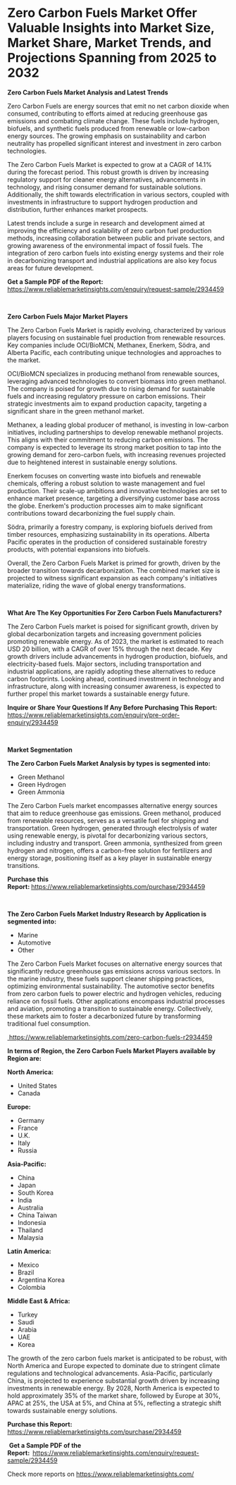 <p><h1>Zero Carbon Fuels Market Offer Valuable Insights into Market Size, Market Share, Market Trends, and Projections Spanning from 2025 to 2032</h1></p><p><strong>Zero Carbon Fuels Market Analysis and Latest Trends</strong></p>
<p><p>Zero Carbon Fuels are energy sources that emit no net carbon dioxide when consumed, contributing to efforts aimed at reducing greenhouse gas emissions and combating climate change. These fuels include hydrogen, biofuels, and synthetic fuels produced from renewable or low-carbon energy sources. The growing emphasis on sustainability and carbon neutrality has propelled significant interest and investment in zero carbon technologies.</p><p>The Zero Carbon Fuels Market is expected to grow at a CAGR of 14.1% during the forecast period. This robust growth is driven by increasing regulatory support for cleaner energy alternatives, advancements in technology, and rising consumer demand for sustainable solutions. Additionally, the shift towards electrification in various sectors, coupled with investments in infrastructure to support hydrogen production and distribution, further enhances market prospects.</p><p>Latest trends include a surge in research and development aimed at improving the efficiency and scalability of zero carbon fuel production methods, increasing collaboration between public and private sectors, and growing awareness of the environmental impact of fossil fuels. The integration of zero carbon fuels into existing energy systems and their role in decarbonizing transport and industrial applications are also key focus areas for future development.</p></p>
<p><strong>Get a Sample PDF of the Report:&nbsp;</strong> <a href="https://www.reliablemarketinsights.com/enquiry/request-sample/2934459?utm_campaign=2109&utm_medium=2&utm_source=Github&utm_content=ia&utm_term=13032025&utm_id=zero-carbon-fuels">https://www.reliablemarketinsights.com/enquiry/request-sample/2934459</a></p>
<p>&nbsp;</p>
<p><strong>Zero Carbon Fuels Major Market Players</strong></p>
<p><p>The Zero Carbon Fuels Market is rapidly evolving, characterized by various players focusing on sustainable fuel production from renewable resources. Key companies include OCI/BioMCN, Methanex, Enerkem, Södra, and Alberta Pacific, each contributing unique technologies and approaches to the market.</p><p>OCI/BioMCN specializes in producing methanol from renewable sources, leveraging advanced technologies to convert biomass into green methanol. The company is poised for growth due to rising demand for sustainable fuels and increasing regulatory pressure on carbon emissions. Their strategic investments aim to expand production capacity, targeting a significant share in the green methanol market.</p><p>Methanex, a leading global producer of methanol, is investing in low-carbon initiatives, including partnerships to develop renewable methanol projects. This aligns with their commitment to reducing carbon emissions. The company is expected to leverage its strong market position to tap into the growing demand for zero-carbon fuels, with increasing revenues projected due to heightened interest in sustainable energy solutions.</p><p>Enerkem focuses on converting waste into biofuels and renewable chemicals, offering a robust solution to waste management and fuel production. Their scale-up ambitions and innovative technologies are set to enhance market presence, targeting a diversifying customer base across the globe. Enerkem's production processes aim to make significant contributions toward decarbonizing the fuel supply chain.</p><p>Södra, primarily a forestry company, is exploring biofuels derived from timber resources, emphasizing sustainability in its operations. Alberta Pacific operates in the production of considered sustainable forestry products, with potential expansions into biofuels.</p><p>Overall, the Zero Carbon Fuels Market is primed for growth, driven by the broader transition towards decarbonization. The combined market size is projected to witness significant expansion as each company's initiatives materialize, riding the wave of global energy transformations.</p></p>
<p>&nbsp;</p>
<p><strong>What Are The Key Opportunities For Zero Carbon Fuels Manufacturers?</strong></p>
<p><p>The Zero Carbon Fuels market is poised for significant growth, driven by global decarbonization targets and increasing government policies promoting renewable energy. As of 2023, the market is estimated to reach USD 20 billion, with a CAGR of over 15% through the next decade. Key growth drivers include advancements in hydrogen production, biofuels, and electricity-based fuels. Major sectors, including transportation and industrial applications, are rapidly adopting these alternatives to reduce carbon footprints. Looking ahead, continued investment in technology and infrastructure, along with increasing consumer awareness, is expected to further propel this market towards a sustainable energy future.</p></p>
<p><strong>Inquire or Share Your Questions If Any Before Purchasing This Report:</strong> <a href="https://www.reliablemarketinsights.com/enquiry/pre-order-enquiry/2934459?utm_campaign=2109&utm_medium=2&utm_source=Github&utm_content=ia&utm_term=13032025&utm_id=zero-carbon-fuels">https://www.reliablemarketinsights.com/enquiry/pre-order-enquiry/2934459</a></p>
<p>&nbsp;</p>
<p><strong>Market Segmentation</strong></p>
<p><strong>The Zero Carbon Fuels Market Analysis by types is segmented into:</strong></p>
<p><ul><li>Green Methanol</li><li>Green Hydrogen</li><li>Green Ammonia</li></ul></p>
<p><p>The Zero Carbon Fuels market encompasses alternative energy sources that aim to reduce greenhouse gas emissions. Green methanol, produced from renewable resources, serves as a versatile fuel for shipping and transportation. Green hydrogen, generated through electrolysis of water using renewable energy, is pivotal for decarbonizing various sectors, including industry and transport. Green ammonia, synthesized from green hydrogen and nitrogen, offers a carbon-free solution for fertilizers and energy storage, positioning itself as a key player in sustainable energy transitions.</p></p>
<p><strong>Purchase this Report:&nbsp;</strong><a href="https://www.reliablemarketinsights.com/purchase/2934459?utm_campaign=2109&utm_medium=2&utm_source=Github&utm_content=ia&utm_term=13032025&utm_id=zero-carbon-fuels">https://www.reliablemarketinsights.com/purchase/2934459</a></p>
<p>&nbsp;</p>
<p><strong>The Zero Carbon Fuels Market Industry Research by Application is segmented into:</strong></p>
<p><ul><li>Marine</li><li>Automotive</li><li>Other</li></ul></p>
<p><p>The Zero Carbon Fuels Market focuses on alternative energy sources that significantly reduce greenhouse gas emissions across various sectors. In the marine industry, these fuels support cleaner shipping practices, optimizing environmental sustainability. The automotive sector benefits from zero carbon fuels to power electric and hydrogen vehicles, reducing reliance on fossil fuels. Other applications encompass industrial processes and aviation, promoting a transition to sustainable energy. Collectively, these markets aim to foster a decarbonized future by transforming traditional fuel consumption.</p></p>
<p><a href="https://www.reliablemarketinsights.com/zero-carbon-fuels-r2934459?utm_campaign=2109&utm_medium=2&utm_source=Github&utm_content=ia&utm_term=13032025&utm_id=zero-carbon-fuels">&nbsp;https://www.reliablemarketinsights.com/zero-carbon-fuels-r2934459</a></p>
<p><strong>In terms of Region, the Zero Carbon Fuels Market Players available by Region are:</strong></p>
<p>
    <p> <strong> North America: </strong>
        <ul>
            <li>United States</li>
            <li>Canada</li>
        </ul>
        </p> 
    <p> <strong> Europe: </strong>
        <ul>
            <li>Germany</li>
            <li>France</li>
            <li>U.K.</li>
            <li>Italy</li>
            <li>Russia</li>
        </ul>
        </p> 
    <p> <strong> Asia-Pacific: </strong>
        <ul>
            <li>China</li>
            <li>Japan</li>
            <li>South Korea</li>
            <li>India</li>
            <li>Australia</li>
            <li>China Taiwan</li>
            <li>Indonesia</li>
            <li>Thailand</li>
            <li>Malaysia</li>
        </ul>
        </p> 
    <p> <strong> Latin America: </strong>
        <ul>
            <li>Mexico</li>
            <li>Brazil</li>
            <li>Argentina Korea</li>
            <li>Colombia</li>
        </ul>
        </p> 
    <p> <strong> Middle East & Africa: </strong>
        <ul>
            <li>Turkey</li>
            <li>Saudi</li>
            <li>Arabia</li>
            <li>UAE</li>
            <li>Korea</li>
        </ul>
    </p>
    </p>
<p><p>The growth of the zero carbon fuels market is anticipated to be robust, with North America and Europe expected to dominate due to stringent climate regulations and technological advancements. Asia-Pacific, particularly China, is projected to experience substantial growth driven by increasing investments in renewable energy. By 2028, North America is expected to hold approximately 35% of the market share, followed by Europe at 30%, APAC at 25%, the USA at 5%, and China at 5%, reflecting a strategic shift towards sustainable energy solutions.</p></p>
<p><strong>Purchase this Report: </strong><a href="https://www.reliablemarketinsights.com/purchase/2934459?utm_campaign=2109&utm_medium=2&utm_source=Github&utm_content=ia&utm_term=13032025&utm_id=zero-carbon-fuels">https://www.reliablemarketinsights.com/purchase/2934459</a></p>
<p>&nbsp;<strong>Get a Sample PDF of the Report:&nbsp;&nbsp;</strong><a href="https://www.reliablemarketinsights.com/enquiry/request-sample/2934459?utm_campaign=2109&utm_medium=2&utm_source=Github&utm_content=ia&utm_term=13032025&utm_id=zero-carbon-fuels">https://www.reliablemarketinsights.com/enquiry/request-sample/2934459</a></p>
<p><strong></strong></p>
<p>Check more reports on <a href="https://www.reliablemarketinsights.com/?utm_campaign=2109&utm_medium=2&utm_source=Github&utm_content=ia&utm_term=13032025&utm_id=zero-carbon-fuels">https://www.reliablemarketinsights.com/</a></p>